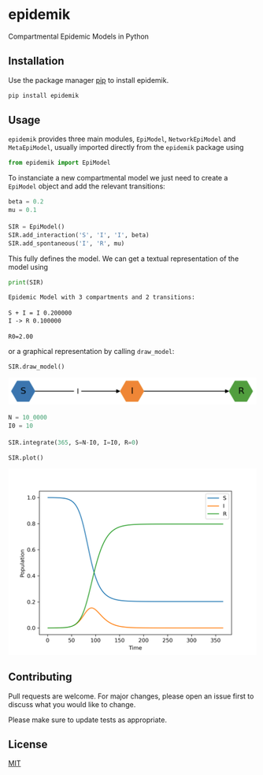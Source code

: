 # epidemik

Compartmental Epidemic Models in Python

## Installation

Use the package manager [pip](https://pip.pypa.io/en/stable/) to install epidemik.

```bash
pip install epidemik
```

## Usage

`epidemik` provides three main modules, `EpiModel`, `NetworkEpiModel` and `MetaEpiModel`, usually imported directly from the `epidemik` package using

```python
from epidemik import EpiModel
```

To instanciate a new compartmental model we just need to create a `EpiModel` object and add the relevant transitions:

```python
beta = 0.2
mu = 0.1

SIR = EpiModel()
SIR.add_interaction('S', 'I', 'I', beta)
SIR.add_spontaneous('I', 'R', mu)
```

This fully defines the model. We can get a textual representation of the model using
```python
print(SIR)
```

    Epidemic Model with 3 compartments and 2 transitions:

	S + I = I 0.200000
	I -> R 0.100000

	R0=2.00

or a graphical representation by calling `draw_model`:

```python
SIR.draw_model()
```

<img src="https://raw.githubusercontent.com/DataForScience/epidemik/main/images/SIR.png" />

```python
N = 10_0000
I0 = 10

SIR.integrate(365, S=N-I0, I=I0, R=0)
```

```python
SIR.plot()
```

<img src="https://raw.githubusercontent.com/DataForScience/epidemik/main/images/SIR_results.png" />


## Contributing

Pull requests are welcome. For major changes, please open an issue first
to discuss what you would like to change.

Please make sure to update tests as appropriate.

## License

[MIT](https://choosealicense.com/licenses/mit/)